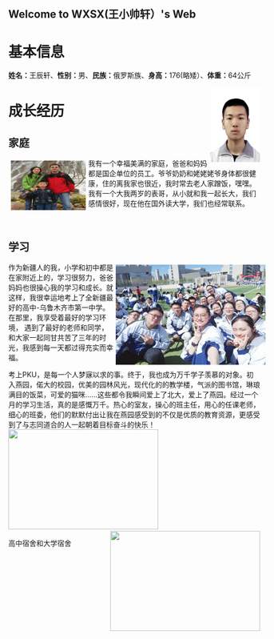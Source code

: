 ## Welcome to WXSX(王小帅轩）'s Web

<h1><b>基本信息</b></h1>
<p><b>姓名：</b>王辰轩、<b>性别：</b>男、<b>民族：</b>俄罗斯族、<b>身高：</b>176(略矮）、<b>体重：</b>64公斤</p>
<img src="2010306147.jpg" width="100" height="150" align="right"> 
<h1><b>成长经历</b></h1> 
<h2><b>家庭</b></h2>
<p style="width:500px;">
<img src="王立刚和老婆孩子B.jpg" width="150" height="100" align="left" hspace="5" vspace="5"> 
我有一个幸福美满的家庭，爸爸和妈妈都是国企单位的员工。爷爷奶奶和姥姥姥爷身体都很健康，住的离我家也很近，我时常去老人家蹭饭，嘿嘿。
我有一个大我两岁的表哥，从小就和我一起长大，我们感情很好，现在他在国外读大学，我们也经常联系。</p><br>
<h2><b>学习</b></h2>
<p style="width:520px;">
<img src="微信图片_20201005091153.jpg" width="300" height="200" align="right" hspace="5" vspace="5"> 
作为新疆人的我，小学和初中都是在家附近上的，学习很努力，爸爸妈妈也很操心我的学习和成长。就这样，我很幸运地考上了全新疆最好的高中-乌鲁木齐市第一中学。在那里，我享受着最好的学习环境，
  遇到了最好的老师和同学，和大家一起同甘共苦了三年的时光，我感到每一天都过得充实而幸福。</p>
  <p>考上PKU，是每一个人梦寐以求的事。终于，我也成为万千学子羡慕的对象。初入燕园，偌大的校园，优美的园林风光，现代化的的教学楼，气派的图书馆，琳琅满目的饭菜，可爱的猫咪……这些都令我瞬间爱上了北大，爱上了燕园。经过一个月的学习生活，真的是感慨万千。热心的室友，操心的班主任，用心的任课老师，细心的班委，他们的默默付出让我在燕园感受到的不仅是优质的教育资源，更感受到了与志同道合的人一起朝着目标奋斗的快乐！
  <img src="" width="300" height="200" align="left " ><img src="" width="300" height="200" align="right"></p>
 <p>高中宿舍和大学宿舍</p>
